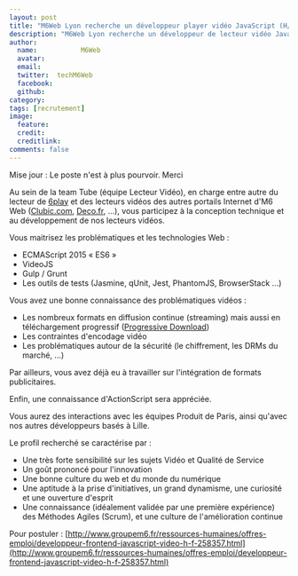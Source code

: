 ```yaml
---
layout: post
title: "M6Web Lyon recherche un développeur player vidéo JavaScript (H/F) en CDI"
description: "M6Web Lyon recherche un développeur de lecteur vidéo JavaScript (H/F) en CDI"
author:
  name:           M6Web
  avatar:         
  email:          
  twitter:  techM6Web      
  facebook:       
  github:    
category: 
tags: [recrutement]
image:
  feature: 
  credit: 
  creditlink: 
comments: false  
---
```


Mise jour : Le poste n'est à plus pourvoir. Merci

Au sein de la team Tube (équipe Lecteur Vidéo), en charge entre autre du lecteur de [6play](http://www.6play.fr) et des lecteurs vidéos des autres portails Internet d'M6 Web ([Clubic.com](http://www.clubic.com), [Deco.fr](http://www.deco.fr), ...), vous participez à la conception technique et au développement de nos lecteurs vidéos.

Vous maitrisez les problématiques et les technologies Web :

*	ECMAScript 2015 « ES6 »
*	VideoJS
*	Gulp / Grunt
*	Les outils de tests (Jasmine, qUnit, Jest, PhantomJS, BrowserStack ...)


Vous avez une bonne connaissance des problématiques vidéos :

*	Les nombreux formats en diffusion continue (streaming) mais aussi en téléchargement progressif ([Progressive Download](https://en.wikipedia.org/wiki/Progressive_download))
*	Les contraintes d'encodage vidéo
*	Les problématiques autour de la sécurité (le chiffrement, les DRMs du marché, ...)


Par ailleurs, vous avez déjà eu à travailler sur l'intégration de formats publicitaires.

Enfin, une connaissance d'ActionScript sera appréciée.

Vous aurez des interactions avec les équipes Produit de Paris, ainsi qu'avec nos autres développeurs basés à Lille.


Le profil recherché se caractérise par : 

* Une très forte sensibilité sur les sujets Vidéo et Qualité de Service 
* Un goût prononcé pour l'innovation
* Une bonne culture du web et du monde du numérique
* Une aptitude à la prise d'initiatives, un grand dynamisme, une curiosité et une ouverture d'esprit
* Une connaissance (idéalement validée par une première expérience) des Méthodes Agiles (Scrum), et une culture de l'amélioration continue 

Pour postuler : [http://www.groupem6.fr/ressources-humaines/offres-emploi/developpeur-frontend-javascript-video-h-f-258357.html](http://www.groupem6.fr/ressources-humaines/offres-emploi/developpeur-frontend-javascript-video-h-f-258357.html)

